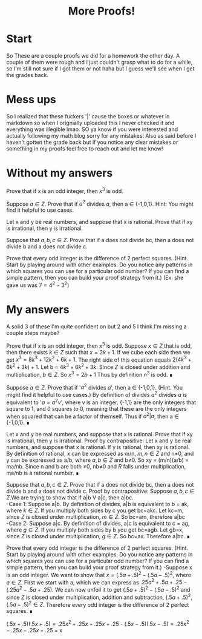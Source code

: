 <center>
<h1>
More Proofs!
</h1>
</center>
<head>
<script src="https://polyfill.io/v3/polyfill.min.js?features=es6"></script>
        <script id="MathJax-script" async src="https://cdn.jsdelivr.net/npm/mathjax@3/es5/tex-mml-chtml.js"></script>
        <script>
        window.MathJax = {
        tex: {
        inlineMath: [['$', '$'], ['\\(', '\\)']]
        }
        };
        </script>
</head>

# Start
So These are a couple proofs we did for a homework the other day. A couple of them were rough and I just couldn't grasp what to do for a while, so I'm still not sure if I got them or not haha but I guess we'll see when I get the grades back.

# Mess ups
So I realized that these fuckers '|' cause the boxes or whatever in markdown so when I orignially uploaded this I never checked it and everything was illegible lmao. SO ya know if you were interested and actually following my math blog sorry for any mistakes! Also as said before I haven't gotten the grade back but if you notice any clear mistakes or something in my proofs feel free to reach out and let me know!

# Without my answers
Prove that if x is an odd integer, then $x^3$ is odd.


Suppose $a∈Z$. Prove that if $a^2$ divides $a$, then a ∈ {-1,0,1}. Hint: You might find it helpful to use cases.


Let x and y be real numbers, and suppose that x is rational. 
Prove that if xy is irrational, then y is irrational. 


Suppose that $a,b,c∈Z$. Prove that if a does not divide bc, then a does not divide b and a does not divide c.


Prove that every odd integer is the difference of 2 perfect squares.
(Hint. Start by playing around with other examples. Do you notice any patterns in which squares you can use for a particular odd number? If you can find a simple pattern, then you can build your proof strategy from it.)
(Ex. she gave us was $7=4^2 - 3^2$)

# My answers
A solid 3 of these I'm quite confident on but 2 and 5 I think I'm missing a couple steps maybe?

Prove that if x is an odd integer, then $x^3$ is odd. 
Suppose $x∈Z$ that is odd, then there exists $k∈Z$ such that $x= 2k+1$. If we cube each side then we get $x^3=8k^3 + 12k^2 + 6k +1$. The right side of this equation equals $2(4k^3 + 6k^2 +3k) + 1$. Let b = $4k^3 + 6k^2 +3k$. Since $Z$ is closed under addition and multiplication, $b∈Z$. So $x^3=2b+1$ Thus by definition $n^3$ is odd. ∎


Suppose $a∈Z$. Prove that if '$a^2$ divides $a$', then a ∈ {-1,0,1}. (Hint. You might find it helpful to use cases.)
By definition of divides $a^2$ divides $a$ is equivalent to '$a=a^2v$', where v is an integer. {-1,1} are the only integers that square to 1, and 0 squares to 0, meaning that these are the only integers when squared that can be a factor of themself. Thus if $a^2|a$, then a ∈ {-1,0,1}. ∎


Let x and y be real numbers, and suppose that x is rational. Prove that if xy is irrational, then y is irrational. 
Proof by contrapositive: Let x and y be real numbers, and suppose that x is rational. If y is rational, then xy is rational. By definition of rational, x can be expressed as m/n, $m,n∈Z$ and n≠0, and y can be expressed as a/b, where $a,b∈Z$ and b≠0. So xy = (m/n)(a/b) = ma/nb. Since n and b are both ≠0, nb≠0 and $R$ falls under multiplication, ma/nb is a rational number. ∎


Suppose that $a,b,c∈Z$. Prove that if a does not divide bc, then a does not divide b and a does not divide c. 
Proof by contrapositive: Suppose $a,b,c∈Z$.We are trying to show that  if a|b V a|c, then a|bc. 
</br>
-Case 1: Suppose a|b. By definition of divides, a|b is equivalent to b = ak, where $k∈Z$. If you multiply both sides by c you get bc=akc. Let kc=m, since $Z$ is closed under multiplication, $m∈Z$. So bc=am, therefore a|bc
</br>
-Case 2: Suppose a|c. By definition of divides, a|c is equivalent to c = ag, where $g∈Z$. If you multiply both sides by b you get bc=agb. Let gb=x, since $Z$ is closed under multiplication, $g∈Z$. So bc=ax.
Therefore a|bc. ∎


Prove that every odd integer is the difference of 2 perfect squares. 
(Hint. Start by playing around with other examples. Do you notice any patterns in which squares you can use for a particular odd number? If you can find a simple pattern, then you can build your proof strategy from it.)
-Suppose x is an odd integer. We want to show that $x=(.5a+.5)^2 - (.5a-.5)^2$, where $a∈Z$. First we start with a, which we can express as $.25a^2+.5a+.25 - (.25a^2-.5a+.25)$. We can now unfoil it to get $(.5a+.5)^2-(.5a-.5)^2$ and since $Z$ is closed under multiplication, addition and subtraction, $(.5a+.5)^2,(.5a-.5)^2∈Z$. Therefore every odd integer is the difference of 2 perfect squares. ∎


$(.5x+.5)(.5x+.5)=.25x^2+.25x+.25x+.25$ -
$(.5x-.5)(.5x-.5)=.25x^2-.25x-.25x+.25$
= x